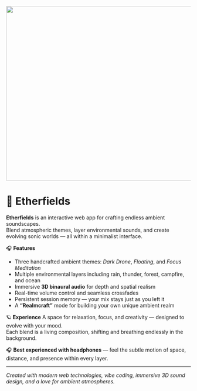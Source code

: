 <div align="center">
  <img width="1200" height="475" alt="GHBanner" src="https://github.com/user-attachments/assets/0aa67016-6eaf-458a-adb2-6e31a0763ed6" />
</div>

# 🌌 Etherfields

**Etherfields** is an interactive web app for crafting endless ambient soundscapes.  
Blend atmospheric themes, layer environmental sounds, and create evolving sonic worlds — all within a minimalist interface.

🎧 **Features**
- Three handcrafted ambient themes: *Dark Drone*, *Floating*, and *Focus Meditation*  
- Multiple environmental layers including rain, thunder, forest, campfire, and ocean  
- Immersive **3D binaural audio** for depth and spatial realism  
- Real-time volume control and seamless crossfades  
- Persistent session memory — your mix stays just as you left it  
- A **“Realmcraft”** mode for building your own unique ambient realm  

🪐 **Experience**
A space for relaxation, focus, and creativity — designed to evolve with your mood.  
Each blend is a living composition, shifting and breathing endlessly in the background.

🎧 **Best experienced with headphones** — feel the subtle motion of space, distance, and presence within every layer.

---

*Created with modern web technologies, vibe coding, immersive 3D sound design, and a love for ambient atmospheres.*
